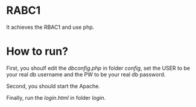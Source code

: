 # RABC1
It achieves the RBAC1 and use php.

# How to run?
First, you shoulf edit the *dbconfig.php* in folder *config*, set the USER to be your real db username and the PW to be your real db password.

Second, you should start the Apache.

Finally, run the *login.html* in folder *login*.
